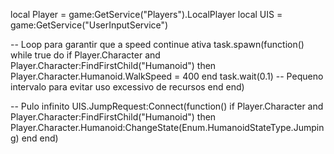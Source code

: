 local Player = game:GetService("Players").LocalPlayer
local UIS = game:GetService("UserInputService")

-- Loop para garantir que a speed continue ativa
task.spawn(function()
    while true do
        if Player.Character and Player.Character:FindFirstChild("Humanoid") then
            Player.Character.Humanoid.WalkSpeed = 400
        end
        task.wait(0.1) -- Pequeno intervalo para evitar uso excessivo de recursos
    end
end)

-- Pulo infinito
UIS.JumpRequest:Connect(function()
    if Player.Character and Player.Character:FindFirstChild("Humanoid") then
        Player.Character.Humanoid:ChangeState(Enum.HumanoidStateType.Jumping)
    end
end)
